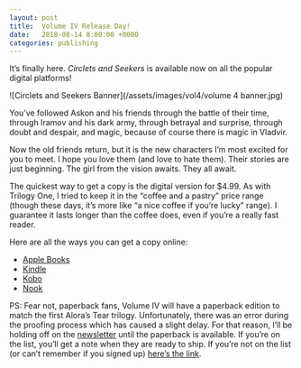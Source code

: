 ```yaml
---
layout: post
title:  Volume IV Release Day!
date:   2018-08-14 8:00:00 +0000
categories: publishing
---
```


It’s finally here. *Circlets and Seekers* is available now on all the popular digital platforms!

![Circlets and Seekers Banner](/assets/images/vol4/volume 4 banner.jpg)

You’ve followed Askon and his friends through the battle of their time, through Iramov and his dark army, through betrayal and surprise, through doubt and despair, and magic, because of course there is magic in Vladvir.

Now the old friends return, but it is the new characters I’m most excited for you to meet. I hope you love them (and love to hate them). Their stories are just beginning. The girl from the vision awaits. They all await.

The quickest way to get a copy is the digital version for $4.99. As with Trilogy One, I tried to keep it in the “coffee and a pastry” price range (though these days, it’s more like “a nice coffee if you’re lucky” range). I guarantee it lasts longer than the coffee does, even if you’re a really fast reader.

Here are all the ways you can get a copy online:
- [Apple Books](https://geo.itunes.apple.com/us/book/circlets-and-seekers/id1422535320?mt=11)
- [Kindle](https://amzn.to/2OpoyzY)
- [Kobo](https://www.kobo.com/us/en/ebook/circlets-and-seekers)
- [Nook](https://www.barnesandnoble.com/w/circlets-and-seekers-nathan-barham/1129191454?ean=2940161699225)

PS: Fear not, paperback fans, Volume IV will have a paperback edition to match the first Alora’s Tear trilogy. Unfortunately, there was an error during the proofing process which has caused a slight delay. For that reason, I’ll be holding off on the [newsletter](https://barhamink.com/subscribe/) until the paperback is available. If you’re on the list, you’ll get a note when they are ready to ship. If you’re not on the list (or can’t remember if you signed up) [here’s the link](https://barhamink.com/subscribe/).